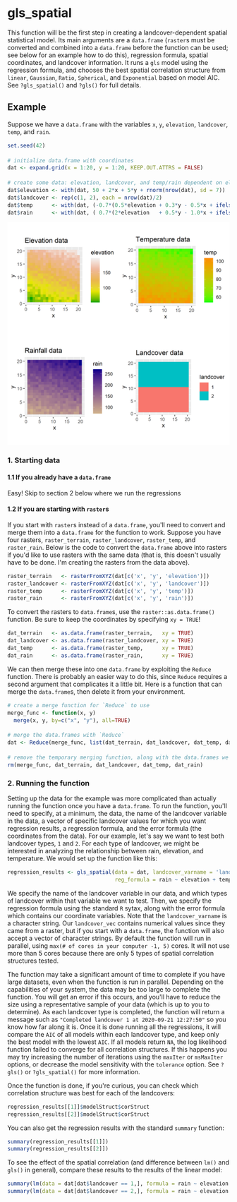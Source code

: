 # gls_spatial

This function will be the first step in creating a landcover-dependent spatial statistical model. Its main arguments are a `data.frame` (`raster`s must be converted and combined into a `data.frame` before the function can be used; see below for an example how to do this), regression formula, spatial coordinates, and landcover information. It runs a `gls` model using the regression formula, and chooses the best spatial correlation structure from `linear`, `Gaussian`, `Ratio`, `Spherical`, and `Exponential` based on model AIC. See `?gls_spatial()` and `?gls()` for full details.


## Example

Suppose we have a `data.frame` with the variables `x`, `y`, `elevation`, `landcover`, `temp`, and `rain`.
```r
set.seed(42)

# initialize data.frame with coordinates
dat <- expand.grid(x = 1:20, y = 1:20, KEEP.OUT.ATTRS = FALSE)

# create some data: elevation, landcover, and temp/rain dependent on elevation and landcover
dat$elevation <- with(dat, 50 + 2*x + 5*y + rnorm(nrow(dat), sd = 7))
dat$landcover <- rep(c(1, 2), each = nrow(dat)/2)
dat$temp      <- with(dat, (-0.7*(0.5*elevation + 0.3*y - 0.5*x + ifelse(landcover == 'lc1', -30, 0) + rnorm(nrow(dat)))))
dat$rain      <- with(dat, ( 0.7*(2*elevation   + 0.5*y - 1.0*x + ifelse(landcover == 'lc1', +20, 0) + rnorm(nrow(dat)))))
```
<img src="https://github.com/natedemaagd/LandCover/blob/master/Figures/raster_plots.png" alt="raster_plots" width="600">



### 1. Starting data

#### 1.1 If you already have a `data.frame`
Easy! Skip to section 2 below where we run the regressions

#### 1.2 If you are starting with `raster`s
If you start with `raster`s instead of a `data.frame`, you'll need to convert and merge them into a `data.frame` for the function to work. Suppose you have four rasters, `raster_terrain`, `raster_landcover`, `raster_temp`, and `raster_rain`. Below is the code to convert the `data.frame` above into rasters if you'd like to use rasters with the same data (that is, this doesn't usually have to be done. I'm creating the rasters from the data above).
```r
raster_terrain   <- rasterFromXYZ(dat[c('x', 'y', 'elevation')])
raster_landcover <- rasterFromXYZ(dat[c('x', 'y', 'landcover')])
raster_temp      <- rasterFromXYZ(dat[c('x', 'y', 'temp')])
raster_rain      <- rasterFromXYZ(dat[c('x', 'y', 'rain')])
```

To convert the rasters to `data.frame`s, use the `raster::as.data.frame()` function. Be sure to keep the coordinates by specifying `xy = TRUE`!
```r
dat_terrain   <- as.data.frame(raster_terrain,   xy = TRUE)
dat_landcover <- as.data.frame(raster_landcover, xy = TRUE)
dat_temp      <- as.data.frame(raster_temp,      xy = TRUE)
dat_rain      <- as.data.frame(raster_rain,      xy = TRUE)
```

We can then merge these into one `data.frame` by exploiting the `Reduce` function. There is probably an easier way to do this, since `Reduce` requires a second argument that complicates it a little bit. Here is a function that can merge the `data.frame`s, then delete it from your environment.
```r
# create a merge function for `Reduce` to use
merge_func <- function(x, y)
  merge(x, y, by=c("x", "y"), all=TRUE)

# merge the data.frames with `Reduce`
dat <- Reduce(merge_func, list(dat_terrain, dat_landcover, dat_temp, dat_rain))

# remove the temporary merging function, along with the data.frames we used to create the original rasters
rm(merge_func, dat_terrain, dat_landcover, dat_temp, dat_rain)
```

### 2. Running the function
Setting up the data for the example was more complicated than actually running the function once you have a `data.frame`. To run the function, you'll need to specify, at a minimum, the data, the name of the landcover variable in the data, a vector of specific landcover values for which you want regression results, a regression formula, and the error formula (the coordinates from the data). For our example, let's say we want to test both landcover types, `1` and `2`. For each type of landcover, we might be interested in analyzing the relationship between rain, elevation, and temperature. We would set up the function like this:
```r
regression_results <- gls_spatial(data = dat, landcover_varname = 'landcover', landcover_vec = c(1,2),
                                  reg_formula = rain ~ elevation + temp, error_formula = ~ x + y)
```
We specify the name of the landcover variable in our data, and which types of landcover within that variable we want to test. Then, we specify the regression formula using the standard `R` sytax, along with the error formula which contains our coordinate variables. Note that the `landcover_varname` is a character string. Our `landcover_vec` contains numerical values since they came from a raster, but if you start with a `data.frame`, the function will also accept a vector of character strings. By default the function will run in parallel, using `max(# of cores in your computer -1, 5)` cores. It will not use more than 5 cores because there are only 5 types of spatial correlation structures tested.

The function may take a significant amount of time to complete if you have large datasets, even when the function is run in parallel. Depending on the capabilities of your system, the data may be too large to complete the function. You will get an error if this occurs, and you'll have to reduce the size using a representative sample of your data (which is up to you to determine). As each landcover type is completed, the function will return a message such as `"Completed landcover 1 at 2020-09-21 12:27:50"` so you know how far along it is. Once it is done running all the regressions, it will compare the `AIC` of all models within each landcover type, and keep only the best model with the lowest `AIC`. If all models return `NA`, the log likelihood function failed to converge for all correlation structures. If this happens you may try increasing the number of iterations using the `maxIter` or `msMaxIter` options, or decrease the model sensitivity with the `tolerance` option. See `?gls()` or `?gls_spatial()` for more information.

Once the function is done, if you're curious, you can check which correlation structure was best for each of the landcovers:
```r
regression_results[[1]]$modelStruct$corStruct
regression_results[[2]]$modelStruct$corStruct
```

You can also get the regression results with the standard `summary` function:
```r
summary(regression_results[[1]])
summary(regression_results[[2]])
```

To see the effect of the spatial correlation (and difference between `lm()` and `gls()` in general), compare these results to the results of the linear model:
```r
summary(lm(data = dat[dat$landcover == 1,], formula = rain ~ elevation + temp))
summary(lm(data = dat[dat$landcover == 2,], formula = rain ~ elevation + temp))
```
